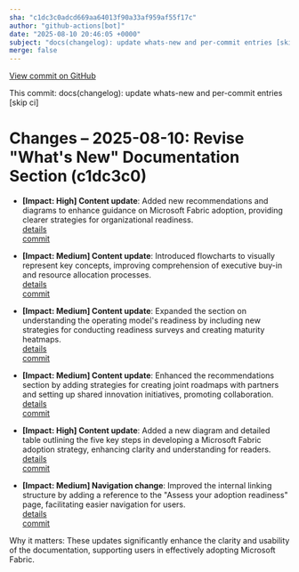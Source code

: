 ```yaml
---
sha: "c1dc3c0adcd669aa64013f90a33af959af55f17c"
author: "github-actions[bot]"
date: "2025-08-10 20:46:05 +0000"
subject: "docs(changelog): update whats-new and per-commit entries [skip ci]"
merge: false
---
```


[View commit on GitHub](https://github.com/TheTrustedAdvisor/FabricAdoptionFramework/commit/c1dc3c0adcd669aa64013f90a33af959af55f17c)

This commit: docs(changelog): update whats-new and per-commit entries [skip ci]

# Changes – 2025-08-10: Revise "What's New" Documentation Section (c1dc3c0)

- **[Impact: High] Content update**: Added new recommendations and diagrams to enhance guidance on Microsoft Fabric adoption, providing clearer strategies for organizational readiness.  
   [details](/docs/about/changes/2025-08-10-07225e3dca690de138293b87af43269527bf85c8)  
   [commit](https://github.com/TheTrustedAdvisor/FabricAdoptionFramework/commit/07225e3dca690de138293b87af43269527bf85c8)

- **[Impact: Medium] Content update**: Introduced flowcharts to visually represent key concepts, improving comprehension of executive buy-in and resource allocation processes.  
   [details](/docs/about/changes/2025-08-10-07225e3dca690de138293b87af43269527bf85c8)  
   [commit](https://github.com/TheTrustedAdvisor/FabricAdoptionFramework/commit/07225e3dca690de138293b87af43269527bf85c8)

- **[Impact: Medium] Content update**: Expanded the section on understanding the operating model's readiness by including new strategies for conducting readiness surveys and creating maturity heatmaps.  
   [details](/docs/about/changes/2025-08-10-07225e3dca690de138293b87af43269527bf85c8)  
   [commit](https://github.com/TheTrustedAdvisor/FabricAdoptionFramework/commit/07225e3dca690de138293b87af43269527bf85c8)

- **[Impact: Medium] Content update**: Enhanced the recommendations section by adding strategies for creating joint roadmaps with partners and setting up shared innovation initiatives, promoting collaboration.  
   [details](/docs/about/changes/2025-08-10-07225e3dca690de138293b87af43269527bf85c8)  
   [commit](https://github.com/TheTrustedAdvisor/FabricAdoptionFramework/commit/07225e3dca690de138293b87af43269527bf85c8)

- **[Impact: High] Content update**: Added a new diagram and detailed table outlining the five key steps in developing a Microsoft Fabric adoption strategy, enhancing clarity and understanding for readers.  
   [details](/docs/about/changes/2025-08-10-overview)  
   [commit](https://github.com/TheTrustedAdvisor/FabricAdoptionFramework/commit/13fcd715578cb0e5cfc20aa8ba79e49040e24dac)

- **[Impact: Medium] Navigation change**: Improved the internal linking structure by adding a reference to the "Assess your adoption readiness" page, facilitating easier navigation for users.  
   [details](/docs/about/changes/2025-08-10-overview)  
   [commit](https://github.com/TheTrustedAdvisor/FabricAdoptionFramework/commit/13fcd715578cb0e5cfc20aa8ba79e49040e24dac)

Why it matters: These updates significantly enhance the clarity and usability of the documentation, supporting users in effectively adopting Microsoft Fabric.

